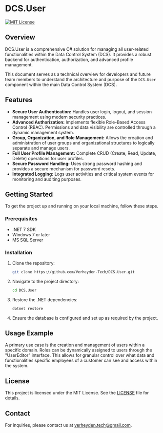 # DCS.User

[![MIT License](https://img.shields.io/badge/License-MIT-blue.svg)](LICENSE)

## Overview

DCS.User is a comprehensive C# solution for managing all user-related functionalities within the Data Control System (DCS). It provides a robust backend for authentication, authorization, and advanced profile management.

This document serves as a technical overview for developers and future team members to understand the architecture and purpose of the `DCS.User` component within the main Data Control System (DCS).

## Features

*   **Secure User Authentication:** Handles user login, logout, and session management using modern security practices.
*   **Advanced Authorization:** Implements flexible Role-Based Access Control (RBAC). Permissions and data visibility are controlled through a dynamic management system.
*   **Group, Organization, and Role Management:** Allows the creation and administration of user groups and organizational structures to logically separate and manage users.
*   **Full User Profile Management:** Complete CRUD (Create, Read, Update, Delete) operations for user profiles.
*   **Secure Password Handling:** Uses strong password hashing and provides a secure mechanism for password resets.
*   **Integrated Logging:** Logs user activities and critical system events for monitoring and auditing purposes.

## Getting Started

To get the project up and running on your local machine, follow these steps.

### Prerequisites

*   .NET 7 SDK
*   Windows 7 or later
*   MS SQL Server

### Installation

1.  Clone the repository:
    ```sh
    git clone https://github.com/Verheyden-Tech/DCS.User.git
    ```
2.  Navigate to the project directory:
    ```sh
    cd DCS.User
    ```
3.  Restore the .NET dependencies:
    ```sh
    dotnet restore
    ```
4.  Ensure the database is configured and set up as required by the project.

## Usage Example

A primary use case is the creation and management of users within a specific domain. Roles can be dynamically assigned to users through the "UserEditor" interface. This allows for granular control over what data and functionalities specific employees of a customer can see and access within the system.

## License

This project is licensed under the MIT License. See the [LICENSE](LICENSE) file for details.

## Contact

For inquiries, please contact us at verheyden.tech@gmail.com.